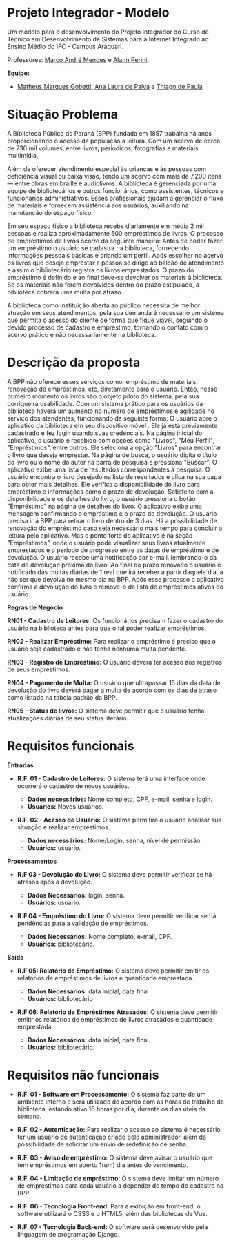 # Projeto Integrador - Modelo

Um modelo para o desenvolvimento do Projeto Integrador do Curso de Técnico em Desenvolvimento de Sistemas para a Internet Integrado ao Ensino Médio do IFC - Campus Araquari.

Professores: [Marco André Mendes](github.com/marcoandre) e [Alann Perini](https://github.com/AlannKPerini).

**Equipe:**
- [Matheus Marques Gobetti,](github.com/Matheus3DD4) [Ana Laura de Paiva](https://github.com/analauracpaiva) e [Thiago de Paula](https://github.com/thigasmonteiro)
  
# Situação Problema

  A Biblioteca Pública do Paraná (BPP) fundada em 1857 trabalha há anos proporcionando o acesso da população à leitura. Com um acervo de cerca de 730 mil volumes, entre livros, periódicos, fotografias e materiais multimídia. 

  Além de oferecer atendimento especial às crianças e às pessoas com deficiência visual ou baixa visão, tendo um acervo com mais de 7.200 itens — entre obras em braille e audiolivros. A biblioteca é gerenciada por uma equipe de bibliotecários e outros funcionários, como assistentes, técnicos e funcionários administrativos. Esses profissionais ajudam a gerenciar o fluxo de materiais e fornecem assistência aos usuários, auxiliando na manutenção do espaço físico.

  Em seu espaço físico a biblioteca recebe diariamente em média 2 mil pessoas e realiza aproximadamente 500 empréstimos de livros. O processo de empréstimos de livros ocorre da seguinte maneira: Antes de poder fazer um empréstimo o usuário se cadastra na biblioteca, fornecendo informações pessoais básicas e criando um perfil. Após escolher no acervo os livros que deseja emprestar a pessoa se dirige ao balcão de atendimento e assim o bibliotecário registra os livros emprestados. O prazo do empréstimo é definido e ao final deve-se devolver os materiais à biblioteca. Se os materiais não forem devolvidos dentro do prazo estipulado, a biblioteca cobrará uma multa por atraso.

  A biblioteca como instituição aberta ao público necessita de melhor atuação em seus atendimentos, pela sua demanda é necessário um sistema que permita o acesso do cliente de forma que fique viável, seguindo o devido processo de cadastro e empréstimo, tornando o contato com o acervo prático e não necessariamente na biblioteca.

# Descrição da proposta


A BPP não oferece esses serviços como: empréstimo de materiais, renovação de empréstimos, etc, diretamente para o usuário. Então, nesse primeiro momento os livros são o objeto piloto do sistema, pela sua corriqueira usabilidade. Com um sistema prático para os usuários da biblioteca haverá um aumento no número de empréstimos e agilidade no serviço dos atendentes, funcionando da seguinte forma: O usuário abre o aplicativo da biblioteca em seu dispositivo móvel . Ele já está previamente cadastrado e fez login usando suas credenciais. Na página inicial do aplicativo, o usuário é recebido com opções como "Livros", "Meu Perfil", "Empréstimos", entre outros. Ele seleciona a opção "Livros" para encontrar o livro que deseja emprestar. Na página de busca, o usuário digita o título do livro ou o nome do autor na barra de pesquisa e pressiona "Buscar". O aplicativo exibe uma lista de resultados correspondentes à pesquisa. O usuário encontra o livro desejado na lista de resultados e clica na sua capa para obter mais detalhes. Ele verifica a disponibilidade do livro para empréstimo e informações como o prazo de devolução. Satisfeito com a disponibilidade e os detalhes do livro, o usuário pressiona o botão "Empréstimo" na página de detalhes do livro. O aplicativo exibe uma mensagem confirmando o empréstimo e o prazo de devolução. O usuário precisa ir á BPP para retirar o livro dentro de 3 dias. Há a possibilidade de renovação do empréstimo caso seja necessário mais tempo para concluir a leitura pelo aplicativo. Mas o ponto forte do aplicativo é na seção "Empréstimos", onde o usuário pode visualizar seus livros atualmente emprestados e o periodo de progresso entre as datas de empréstimo e de devolução. O usuário recebe uma notificação por e-mail, lembrando-o da data de devolução próxima do livro. Ao final do prazo renovado o usuário é notificado das multas diárias de 1 real que irá receber a partir daquele dia, a não ser que devolva no mesmo dia na BPP. Após esse processo o aplicativo confirma a devolução do livro e remove-o da lista de empréstimos ativos do usuário.

**Regras de Negócio**

**RN01 - Cadastro de Leitores:** Os funcionários precisam fazer o cadastro do usuário na biblioteca antes para que o tal poder realizar empréstimos.

**RN02 - Realizar Empréstimo:** Para realizar o empréstimo é preciso que o usuário seja cadastrado e não tenha nenhuma multa pendente.

**RN03 - Registro de Empréstimo:** O usuário deverá ter acesso aos registros de seus empréstimos. 

**RN04 - Pagamento de Multa:** O usuário que ultrapassar 15 dias da data de devolução do livro deverá pagar a multa de acordo com os dias de atraso como listado na tabela padrão da BPP.

**RN05 - Status de livros:** O sistema deve permitir que o usuário tenha atualizações diárias de seu status literário.

# Requisitos funcionais

**Entradas**
- **R.F. 01 - Cadastro de Leitores:** O sistema terá uma interface onde ocorrerá o cadastro de novos usuários.
  - **Dados necessários:** Nome completo, CPF, e-mail, senha e login.
  - **Usuários:** Novos usuários.

- **R.F. 02 - Acesso de Usuário:** O sistema permitirá o usuário analisar sua situação e realizar empréstimos. 
  - **Dados necessários:** Nome/Login, senha, nível de permissão. 
  - **Usuários:** usuário.

**Processamentos**

- **R.F 03 - Devolução do Livro:** O sistema deve permitir verificar se há atrasos após a devolução.
  - **Dados Necessários:** login, senha.
  - **Usuários:** usuário.

- **R.F 04 - Empréstimo do Livro:** O sistema deve permitir verificar se há pendências para a validação de empréstimos.
  - **Dados Necessários:** Nome completo, e-mail, CPF.
  - **Usuários:** bibliotecário.

**Saída**

- **R.F 05: Relatório de Empréstimo:** O sistema deve permitir emitir os relatórios de empréstimos de livros e quantidade emprestada.
  - **Dados Necessários:** data inicial, data final 
  - **Usuários:** bibliotecário

- **R.F 06: Relatório de Empréstimos Atrasados:** O sistema deve permitir emitir os relatórios de empréstimos de livros atrasados e quantidade emprestada,  
  - **Dados Necessários:** data inicial, data final. 
  - **Usuários:** bibliotecário.

# Requisitos não funcionais

- **R.F. 01 - Software em Processamento:** O sistema faz parte de um ambiente interno e será utilizado de acordo com as horas de trabalho da biblioteca, estando ativo 16 horas por dia, durante os dias úteis da semana.

- **R.F. 02 - Autenticação:** Para realizar o acesso ao sistema é necessário ter um usuário de autenticação criado pelo administrador, além da possibilidade de solicitar um envio de redefinição de senha.

- **R.F. 03 - Aviso de empréstimo:** O sistema deve avisar o usuário que tem empréstimos em aberto 1(um) dia antes do vencimento.

- **R.F. 04 - Limitação de empréstimo:** O sistema deve limitar um número de empréstimos para cada usuário a depender do tempo de cadastro na BPP.

- **R.F. 06 - Tecnologia Front-end:** Para a exibição em front-end, o software utilizará o CSS3 e o HTML5, além das bibliotecas de Vue.

- **R.F. 07 - Tecnologia Back-end:**  O software será desenvolvido pela linguagem de programação Django.
